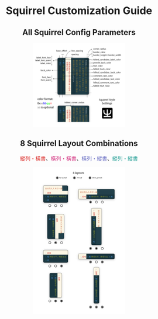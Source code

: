 <h1 style="text-align: center;">Squirrel Customization Guide</h1>
<h2 style="text-align: center;">All Squirrel Config Parameters</h2>
<p style="text-align:center;"><img src="Squirrel style config-01.png" alt="Squirrel Config Parameters" style = "width: 50%; margin-left: auto;  margin-right: auto;"></p>
<h2 style="text-align: center;">8 Squirrel Layout Combinations</h2>
<p style="text-align:center;"><span style="color: #dc322f">縱列・橫書</span>、<span style="color: #d33682">橫列・橫書</span>、<span style="color: #6c71c4">橫列・縱書</span>、<span style="color: #2aa198">縱列・縱書</span></p>
<p style="text-align:center;"><img src="Squirrel style config-02.png" alt="Squirrel Layout Combinations" style = "width: 50%; margin-left: auto; margin-right: auto;"></p>
